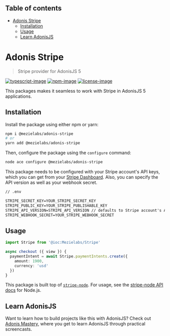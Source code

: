 <!-- START doctoc generated TOC please keep comment here to allow auto update -->
<!-- DON'T EDIT THIS SECTION, INSTEAD RE-RUN doctoc TO UPDATE -->
## Table of contents

- [Adonis Stripe](#adonis-stripe)
	- [Installation](#installation)
	- [Usage](#usage)
	- [Learn AdonisJS](#learn-adonisjs)

<!-- END doctoc generated TOC please keep comment here to allow auto update -->

# Adonis Stripe

> Stripe provider for AdonisJS 5

[![typescript-image]][typescript-url] [![npm-image]][npm-url] [![license-image]][license-url]

This packages makes it seamless to work with Stripe in AdonisJS 5 applications.

## Installation

Install the package using either npm or yarn:

```bash
npm i @mezielabs/adonis-stripe
# or
yarn add @mezielabs/adonis-stripe
```

Then, configure the package using the `configure` command:

```bash
node ace configure @mezielabs/adonis-stripe
```

This package needs to be configured with your Stripe account's API keys, which you can get from your [Stripe Dashboard](https://dashboard.stripe.com/account/apikeys). Also, you can specify the API version as well as your webhook secret.

```txt
// .env

STRIPE_SECRET_KEY=YOUR_STRIPE_SECRET_KEY
STRIPE_PUBLIC_KEY=YOUR_STRIPE_PUBLISHABLE_KEY
STRIPE_API_VERSION=STRIPE_API_VERSION // defaults to Stripe account's API version
STRIPE_WEBHOOK_SECRET=YOUR_STRIPE_WEBHOOK_SECRET
```

## Usage

```ts
import Stripe from '@ioc:Mezielabs/Stripe'

async checkout ({ view }) {
  paymentIntent = await Stripe.paymentIntents.create({
    amount: 1900,
    currency: 'usd'
  })
}
```

This package is built top of [`stripe-node`](https://github.com/stripe/stripe-node). For usage, see the [stripe-node API docs](https://stripe.com/docs/api?lang=node) for Node.js.


## Learn AdonisJS

Want to learn how to build projects like this with AdonisJS? Check out [Adonis Mastery](https://adonismastery.com), where you get to learn AdonisJS through practical screencasts.


[typescript-image]: https://img.shields.io/badge/Typescript-294E80.svg?style=for-the-badge&logo=typescript
[typescript-url]:  "typescript"

[npm-image]: https://img.shields.io/npm/v/@mezielabs/adonis-stripe.svg?style=for-the-badge&logo=npm
[npm-url]: https://npmjs.org/package/@mezielabs/adonis-stripe "npm"

[license-image]: https://img.shields.io/npm/l/@mezielabs/adonis-stripe?color=blueviolet&style=for-the-badge
[license-url]: LICENSE.md "license"
